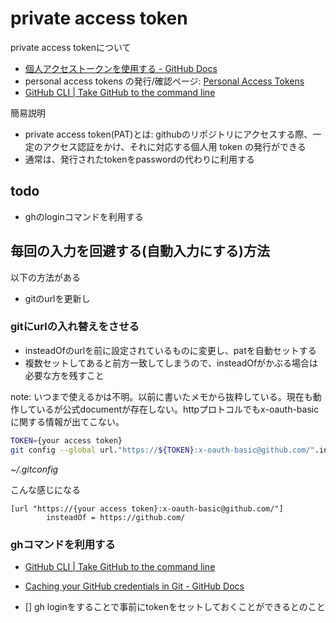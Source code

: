 # private access token

private access tokenについて

- [個人アクセストークンを使用する \- GitHub Docs](https://docs.github.com/ja/authentication/keeping-your-account-and-data-secure/creating-a-personal-access-token)
- personal access tokens の発行/確認ページ: [Personal Access Tokens](https://github.com/settings/tokens)
- [GitHub CLI \| Take GitHub to the command line](https://cli.github.com/)

簡易説明

- private access token(PAT)とは: githubのリポジトリにアクセスする際、一定のアクセス認証をかけ、それに対応する個人用 token の発行ができる
- 通常は、発行されたtokenをpasswordの代わりに利用する

## todo

- ghのloginコマンドを利用する

## 毎回の入力を回避する(自動入力にする)方法

以下の方法がある

- gitのurlを更新し

### gitにurlの入れ替えをさせる

- insteadOfのurlを前に設定されているものに変更し、patを自動セットする
- 複数セットしてあると前方一致してしまうので、insteadOfがかぶる場合は必要な方を残すこと

note: いつまで使えるかは不明。以前に書いたメモから抜粋している。現在も動作しているが公式documentが存在しない。httpプロトコルでもx-oauth-basicに関する情報が出てこない。

```bash
TOKEN={your access token}
git config --global url."https://${TOKEN}:x-oauth-basic@github.com/".insteadOf "https://github.com/"
````

*~/.gitconfig*

こんな感じになる

```gitconfig
[url "https://{your access token}:x-oauth-basic@github.com/"]
        insteadOf = https://github.com/
```

### ghコマンドを利用する

- [GitHub CLI \| Take GitHub to the command line](https://cli.github.com/)
- [Caching your GitHub credentials in Git \- GitHub Docs](https://docs.github.com/en/get-started/getting-started-with-git/caching-your-github-credentials-in-git)

- [] gh loginをすることで事前にtokenをセットしておくことができるとのこと

